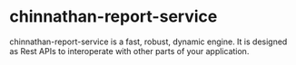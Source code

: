 # chinnathan-report-service
chinnathan-report-service is a fast, robust, dynamic engine. It is designed as Rest APIs to interoperate with other parts of your application.
